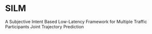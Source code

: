 # SILM
A Subjective Intent Based Low-Latency Framework for Multiple Traffic Participants Joint Trajectory Prediction 

